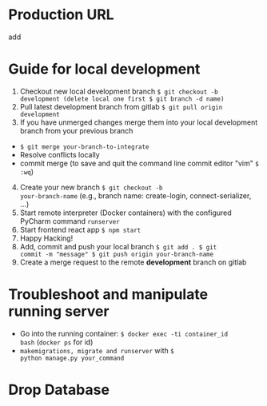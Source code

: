  # Production URL
add

# Guide for local development
1. Checkout new local development branch <code>$ git checkout -b development (delete local one first $ git branch -d name)</code>
2. Pull latest development branch from gitlab <code>$ git pull origin development</code>
3. If you have unmerged changes merge them into your local development branch from your previous branch
* <code>$ git merge your-branch-to-integrate</code>
* Resolve conflicts locally
* commit merge (to save and quit the command line commit editor "vim" <code>$ :wq</code>)
4. Create your new branch <code>$ git checkout -b your-branch-name</code> (e.g., branch name: create-login, connect-serializer, ...)
5. Start remote interpreter (Docker containers) with the configured PyCharm command <code>runserver</code>
6. Start frontend react app <code>$ npm start</code>
7. Happy Hacking!
8. Add, commit and push your local branch <code>$ git add . $ git commit -m "message" $ git push origin your-branch-name</code>
9. Create a merge request to the remote <strong>development</strong> branch on gitlab

# Troubleshoot and manipulate running server
* Go into the running container: <code>$ docker exec -ti container_id bash</code> (<code>docker ps</code> for id)
* <code>makemigrations, migrate and runserver</code> with <code>$ python manage.py your_command</code>

# Drop Database
